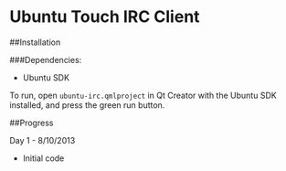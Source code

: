 Ubuntu Touch IRC Client
=======================

##Installation

###Dependencies:
* Ubuntu SDK

To run, open `ubuntu-irc.qmlproject` in Qt Creator with the Ubuntu SDK installed, and press the green run button.

##Progress

Day 1 - 8/10/2013

* Initial code
